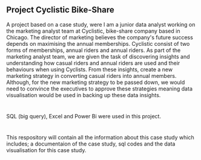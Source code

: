 ## Project Cyclistic Bike-Share 

A project based on a case study, were I am a junior data analyst working on the marketing analyst team at Cyclistic, bike-share company based in Chicago. The director of marketing believes the company's future success depends on maximising the annual memberships. Cyclistic consist of two forms of memberships, annual riders and annual riders. As part of the marketing analyst team, we are given the task of discovering insights and understanding how casual riders and annual riders are used and their behaviours when using Cyclists. From these insights, create a new marketing strategy in converting casual riders into annual members. Although, for the new marketing strategy to be passed down, we would need to convince the executives to approve these strategies meaning data visualisation would be used in backing up these data insights.
#
SQL (big query), Excel and Power Bi were used in this project.
#
This respository will contain all the information about this case study which includes; a documentaion of the case study, sql codes and the data visualisation for this case study.
